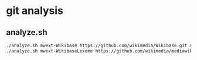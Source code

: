 # git analysis

## analyze.sh

```sh
./analyze.sh mwext-Wikibase https://github.com/wikimedia/Wikibase.git master
./analyze.sh mwext-WikibaseLexeme https://github.com/wikimedia/mediawiki-extensions-WikibaseLexeme.git master
```
